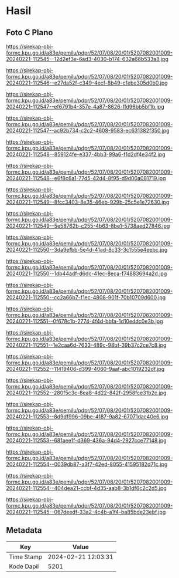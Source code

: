 # Hasil

## Foto C Plano

https://sirekap-obj-formc.kpu.go.id/a83e/pemilu/pdpr/52/07/08/20/01/5207082001009-20240221-112545--12d2ef3e-6ad3-4030-b174-632a68b533a8.jpg

https://sirekap-obj-formc.kpu.go.id/a83e/pemilu/pdpr/52/07/08/20/01/5207082001009-20240221-112546--e27da52f-c349-4ecf-8b49-c1ebe305d0b0.jpg

https://sirekap-obj-formc.kpu.go.id/a83e/pemilu/pdpr/52/07/08/20/01/5207082001009-20240221-112547--ef6791b4-357e-4a87-8626-ffd96bb5bf1b.jpg

https://sirekap-obj-formc.kpu.go.id/a83e/pemilu/pdpr/52/07/08/20/01/5207082001009-20240221-112547--ac92b734-c2c2-4608-9583-ec631382f350.jpg

https://sirekap-obj-formc.kpu.go.id/a83e/pemilu/pdpr/52/07/08/20/01/5207082001009-20240221-112548--859124fe-e337-4bb3-99a6-f1d2df4e34f2.jpg

https://sirekap-obj-formc.kpu.go.id/a83e/pemilu/pdpr/52/07/08/20/01/5207082001009-20240221-112548--e6f8c6a1-77d5-42d4-8f95-d9d00a081719.jpg

https://sirekap-obj-formc.kpu.go.id/a83e/pemilu/pdpr/52/07/08/20/01/5207082001009-20240221-112549--8fcc3403-8e35-46eb-929b-25c5e1e72630.jpg

https://sirekap-obj-formc.kpu.go.id/a83e/pemilu/pdpr/52/07/08/20/01/5207082001009-20240221-112549--5e58762b-c255-4b63-8be1-5738aed27846.jpg

https://sirekap-obj-formc.kpu.go.id/a83e/pemilu/pdpr/52/07/08/20/01/5207082001009-20240221-112550--3da9efbb-5e4d-41ad-8c33-3c1555e4eebc.jpg

https://sirekap-obj-formc.kpu.go.id/a83e/pemilu/pdpr/52/07/08/20/01/5207082001009-20240221-112550--1db44adf-d6dc-41ec-8eca-f74883694a2d.jpg

https://sirekap-obj-formc.kpu.go.id/a83e/pemilu/pdpr/52/07/08/20/01/5207082001009-20240221-112550--cc2a66b7-f1ec-4808-901f-70b10709d600.jpg

https://sirekap-obj-formc.kpu.go.id/a83e/pemilu/pdpr/52/07/08/20/01/5207082001009-20240221-112551--0f678c1b-2774-4f4d-bbfa-1d10eddc0e3b.jpg

https://sirekap-obj-formc.kpu.go.id/a83e/pemilu/pdpr/52/07/08/20/01/5207082001009-20240221-112551--1e2caa6d-7633-489c-98bf-39b37c2ce7c8.jpg

https://sirekap-obj-formc.kpu.go.id/a83e/pemilu/pdpr/52/07/08/20/01/5207082001009-20240221-112552--11419406-d399-4060-9aaf-abc1019232df.jpg

https://sirekap-obj-formc.kpu.go.id/a83e/pemilu/pdpr/52/07/08/20/01/5207082001009-20240221-112552--280f5c3c-8ea8-4d22-842f-2958fce31b2c.jpg

https://sirekap-obj-formc.kpu.go.id/a83e/pemilu/pdpr/52/07/08/20/01/5207082001009-20240221-112553--8d9df996-09be-4187-9a82-67071dac40e6.jpg

https://sirekap-obj-formc.kpu.go.id/a83e/pemilu/pdpr/52/07/08/20/01/5207082001009-20240221-112553--681aee1f-d369-436a-94d4-2927cce77148.jpg

https://sirekap-obj-formc.kpu.go.id/a83e/pemilu/pdpr/52/07/08/20/01/5207082001009-20240221-112554--0039db87-a3f7-42ed-8055-41595182d71c.jpg

https://sirekap-obj-formc.kpu.go.id/a83e/pemilu/pdpr/52/07/08/20/01/5207082001009-20240221-112554--404dea21-ccbf-4d35-aab8-3b1df6c2c2d5.jpg

https://sirekap-obj-formc.kpu.go.id/a83e/pemilu/pdpr/52/07/08/20/01/5207082001009-20240221-112545--067deedf-33a2-4c4b-a1f4-ba85bde23ebf.jpg


## Metadata

| Key        | Value               |
| ---------- | ------------------- |
| Time Stamp | 2024-02-21 12:03:31 |
| Kode Dapil | 5201                |



